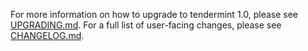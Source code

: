 For more information on how to upgrade to tendermint 1.0, please see [UPGRADING.md](https://github.com/PikeEcosystem/tendermint/blob/release/v1.0.0/UPGRADING.md).
For a full list of user-facing changes, please see [CHANGELOG.md](https://github.com/PikeEcosystem/tendermint/blob/release/v1.0.0/CHANGELOG.md).
